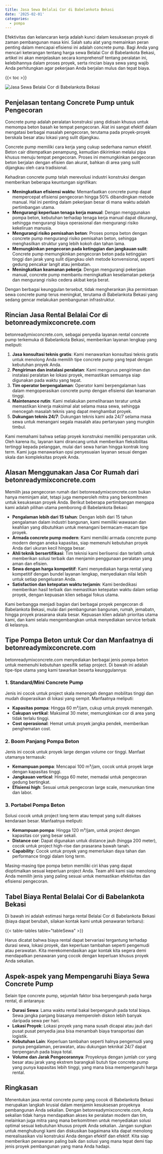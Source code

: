 ```yaml
---
title: Jasa Sewa Belalai Cor di Babelankota Bekasi
date: '2025-02-01'
categories:
  - pompa
---
```


Efektivitas dan kelancaran kerja adalah kunci dalam kesuksesan proyek di zaman pembangunan masa kini. Salah satu alat yang memainkan peran penting dalam mencapai efisiensi ini adalah concrete pump. Bagi Anda yang mencari keterangan tentang harga sewa Belalai Cor di Babelankota Bekasi, artikel ini akan menjelaskan secara komprehensif tentang peralatan ini, kelebihannya dalam proses proyek, serta rincian biaya sewa yang wajib Anda perhitungkan agar pekerjaan Anda berjalan mulus dan tepat biaya.

{{< toc >}}

![Jasa Sewa Belalai Cor di Babelankota Bekasi](https://betoncor8.github.io/pump/concrete-pump%20(5).png)

## Penjelasan tentang Concrete Pump untuk Pengecoran

Concrete pump adalah peralatan konstruksi yang didisain khusus untuk memompa beton basah ke tempat pengecoran. Alat ini sangat efektif dalam mengatasi berbagai masalah pengecoran, terutama pada proyek-proyek berskala besar atau lokasi yang sulit dijangkau.

Concrete pump memiliki cara kerja yang cukup sederhana namun efektif. Beton cair ditempatkan penampung, kemudian dikirimkan melalui pipa khusus menuju tempat pengecoran. Proses ini memungkinkan pengecoran beton berjalan dengan efisien dan akurat, bahkan di area yang sulit dijangkau oleh cara tradisional.

Kehadiran concrete pump telah merevolusi industri konstruksi dengan memberikan beberapa keuntungan signifikan:

- **Meningkatkan efisiensi waktu**: Memanfaatkan concrete pump dapat mempercepat efisiensi pengecoran hingga 50% dibandingkan metode manual. Hal ini penting dalam pekerjaan besar di mana waktu adalah pertimbangan utama.
- **Mengurangi keperluan tenaga kerja manual**: Dengan menggunakan pompa beton, kebutuhan terhadap tenaga kerja manual dapat dikurangi, sehingga mengurangi biaya operasional dan mengurangi risiko kekeliruan manusia.
- **Mengurangi risiko pemisahan beton**: Proses pompa beton dengan concrete pump mengurangi risiko pemisahan beton, sehingga menghasilkan struktur yang lebih kokoh dan tahan lama.
- **Memungkinkan pengecoran pada ketinggian dan jangkauan sulit**: Concrete pump memungkinkan pengecoran beton pada ketinggian tinggi dan jarak yang sulit dijangkau oleh metode konvensional, seperti gedung pencakar langit atau jembatan.
- **Meningkatkan keamanan pekerja**: Dengan mengurangi pekerjaan manual, concrete pump membantu meningkatkan keselamatan pekerja dan mengurangi risiko cedera akibat kerja berat.

Dengan berbagai keunggulan tersebut, tidak mengherankan jika permintaan sewa concrete pump terus meningkat, terutama di Babelankota Bekasi yang sedang gencar melakukan pembangunan infrastruktur.

## Rincian Jasa Rental Belalai Cor di betonreadymixconcrete.com

betonreadymixconcrete.com, sebagai penyedia layanan rental concrete pump terkemuka di Babelankota Bekasi, memberikan layanan lengkap yang meliputi:

1. **Jasa konsultasi teknis gratis**: Kami menawarkan konsultasi teknis gratis untuk menolong Anda memilih tipe concrete pump yang tepat dengan kebutuhan proyek Anda.
2. **Pengiriman dan instalasi peralatan**: Kami mengurus pengiriman dan instalasi peralatan ke lokasi proyek, memastikan semuanya siap digunakan pada waktu yang tepat.
3. **Tim operator berpengalaman**: Operator kami berpengalaman luas dalam mengoperasikan concrete pump dengan efisiensi dan keamanan tinggi.
4. **Maintenance rutin**: Kami melakukan pemeliharaan teratur untuk memastikan kinerja maksimal alat selama masa sewa, sehingga mencegah masalah teknis yang dapat menghambat proyek.
5. **Dukungan teknis 24/7**: Dukungan teknis kami ada 24/7 selama masa sewa untuk menangani segala masalah atau pertanyaan yang mungkin timbul.

Kami memahami bahwa setiap proyek konstruksi memiliki persyaratan unik. Oleh karena itu, layanan kami dirancang untuk memberikan fleksibilitas tertinggi kepada pelanggan, mulai dari sewa harian hingga kontrak long term. Kami juga menawarkan opsi penyesuaian layanan sesuai dengan skala dan kompleksitas proyek Anda.

## Alasan Menggunakan Jasa Cor Rumah dari betonreadymixconcrete.com

Memilih jasa pengecoran rumah dari betonreadymixconcrete.com bukan hanya meminjam alat, tetapi juga memperoleh mitra yang berkomitmen untuk kesuksesan proyek Anda. Berikut beberapa pertimbangan mengapa kami adalah pilihan utama pemborong di Babelankota Bekasi:

- **Pengalaman lebih dari 15 tahun**: Dengan lebih dari 15 tahun pengalaman dalam industri bangunan, kami memiliki wawasan dan keahlian yang dibutuhkan untuk menangani bermacam-macam tipe proyek.
- **Armada concrete pump modern**: Kami memiliki armada concrete pump modern dengan aneka kapasitas, siap memenuhi kebutuhan proyek Anda dari ukuran kecil hingga besar.
- **Ahli teknik bersertifikasi**: Tim teknisi kami berlisensi dan terlatih untuk memberikan solusi terbaik dan menjamin penggunaan peralatan yang aman dan efisien.
- **Sewa dengan harga kompetitif**: Kami menyediakan harga rental yang kompetitif dengan bundel layanan lengkap, menyediakan nilai lebih untuk setiap pengeluaran Anda.
- **Satisfaction dan ketepatan waktu terjamin**: Kami berdedikasi memberikan hasil terbaik dan memastikan ketepatan waktu dalam setiap proyek, dengan kepuasan klien sebagai fokus utama.

Kami berbangga menjadi bagian dari berbagai proyek pengecoran di Babelankota Bekasi, mulai dari pembangunan bangunan, rumah, jemabatn, hingga proyek prasarana skala besar. Kepuasan klien adalah prioritas utama kami, dan kami selalu mengembangkan untuk menyediakan service terbaik di kelasnya.

## Tipe Pompa Beton untuk Cor dan Manfaatnya di betonreadymixconcrete.com

betonreadymixconcrete.com menyediakan berbagai jenis pompa beton untuk memenuhi kebutuhan spesifik setiap project. Di bawah ini adalah tipe-tipe utama yang kami tawarkan beserta keunggulannya:

### 1\. Standard/Mini Concrete Pump

Jenis ini cocok untuk project skala menengah dengan mobilitas tinggi dan mudah dioperasikan di lokasi yang sempit. Manfaatnya meliputi:

- **Kapasitas pompa**: Hingga 60 m³/jam, cukup untuk proyek menengah.
- **Cakupan vertikal**: Maksimal 30 meter, memungkinkan cor di area yang tidak terlalu tinggi.
- **Cost operasional**: Hemat untuk proyek jangka pendek, memberikan penghematan cost.

### 2\. Boom Panjang Pompa Beton

Jenis ini cocok untuk proyek large dengan volume cor tinggi. Manfaat utamanya termasuk:

- **Kemampuan pompa**: Mencapai 100 m³/jam, cocok untuk proyek large dengan kapasitas tinggi.
- **Jangkauan vertical**: Hingga 60 meter, memadai untuk pengecoran gedung bertingkat.
- **Efisiensi high**: Sesuai untuk pengecoran large scale, menurunkan time dan labor.

### 3\. Portabel Pompa Beton

Solusi cocok untuk project long term atau tempat yang sulit diakses kendaraan besar. Manfaatnya meliputi:

- **Kemampuan pompa**: Hingga 120 m³/jam, untuk project dengan kapasitas cor yang besar sekali.
- **Distance cor**: Dapat digunakan untuk distance jauh (hingga 200 meter), cocok untuk project high-rise dan prasarana bawah tanah.
- **Capability**: Cocok untuk proyek yang memerlukan daya tahan dan performance tinggi dalam long term.

Masing-masing tipe pompa beton memiliki ciri khas yang dapat dioptimalkan sesuai keperluan project Anda. Team ahli kami siap menolong Anda memilih jenis yang paling sesuai untuk memastikan efektivitas dan efisiensi pengecoran.

## Tabel Biaya Rental Belalai Cor di Babelankota Bekasi

Di bawah ini adalah estimasi harga rental Belalai Cor di Babelankota Bekasi (biaya dapat berubah, silakan kontak kami untuk penawaran terbaru):

{{< table-tables table="tableSewa" >}}

Harus dicatat bahwa biaya rental dapat bervariasi tergantung terhadap durasi sewa, lokasi proyek, dan keperluan tambahan seperti pengemudi atau perawatan. Kita merekomendasikan agar kontak kita segera demi mendapatkan penawaran yang cocok dengan keperluan khusus proyek Anda sekalian.

## Aspek-aspek yang Mempengaruhi Biaya Sewa Concrete Pump

Selain tipe concrete pump, sejumlah faktor bisa berpengaruh pada harga rental, di antaranya:

- **Durasi Sewa**: Lama waktu rental bakal berpengaruh pada total biaya. Sewa jangka panjang biasanya memperoleh diskon lebih banyak daripada sewa per hari.
- **Lokasi Proyek**: Lokasi proyek yang mana susah dicapai atau jauh dari pusat pusat penyedia jasa bisa menambah biaya transportasi dan logistik.
- **Kebutuhan Lain**: Keperluan tambahan seperti halnya pengemudi yang punya pengalaman, perawatan, atau dukungan teknikal 24/7 dapat berpengaruh pada biaya total.
- **Volume dan Jarak Pengecorannya**: Proyeknya dengan jumlah cor yang besar atau jarak yang ekstrem barangkali butuh tipe concrete pump yang punya kapasitas lebih tinggi, yang mana bisa mempengaruhi harga rental.

## Ringkasan

Menentukan jasa rental concrete pump yang cocok di Babelankota Bekasi merupakan langkah krusial dalam menjamin kesuksesan proyeknya pembangunan Anda sekalian. Dengan betonreadymixconcrete.com, Anda sekalian tidak hanya mendapatkan akses ke peralatan modern dan tim, melainkan juga mitra yang mana berkomitmen untuk menyediakan solusi optimal sesuai kebutuhan khusus proyek Anda sekalian. Jangan sungkan untuk menghubungi kami dan diskusikan bagaimana kita dapat menolong merealisasikan visi konstruksi Anda dengan efektif dan efektif. Kita siap memberikan penawaran paling baik dan solusi yang mana tepat demi tiap jenis proyek pembangunan yang mana Anda hadapi.
